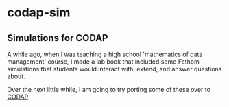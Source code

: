 # codap-sim
## Simulations for CODAP

A while ago, when I was teaching a high school 'mathematics of data management' course, I made a lab book that included some Fathom simulations that students would interact with, extend, and answer questions about. 

Over the next little while, I am going to try porting some of these over to [CODAP](https://concord.org/projects/codap).
